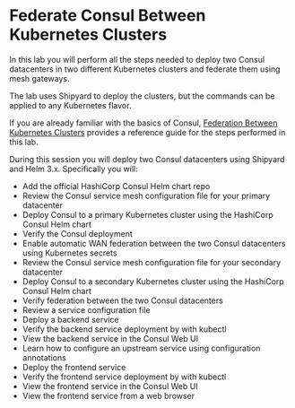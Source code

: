 # Federate Consul Between Kubernetes Clusters

In this lab you will perform all the steps needed to deploy two Consul datacenters in two different Kubernetes clusters and federate them using mesh gateways.

The lab uses Shipyard to deploy the clusters, but the commands can be applied to any Kubernetes flavor.

If you are already familiar with the basics of Consul, [Federation Between Kubernetes Clusters](https://www.consul.io/docs/k8s/installation/multi-cluster/kubernetes) provides a reference guide for the steps performed in this lab.

During this session you will deploy two Consul datacenters using Shipyard and Helm 3.x. Specifically you will:

- Add the official HashiCorp Consul Helm chart repo
- Review the Consul service mesh configuration file for your primary datacenter
- Deploy Consul to a primary Kubernetes cluster using the HashiCorp Consul Helm chart
- Verify the Consul deployment
- Enable automatic WAN federation between the two Consul datacenters using Kubernetes secrets
- Review the Consul service mesh configuration file for your secondary datacenter
- Deploy Consul to a secondary Kubernetes cluster using the HashiCorp Consul Helm chart
- Verify federation between the two Consul datacenters
- Review a service configuration file
- Deploy a backend service
- Verify the backend service deployment by with kubectl
- View the backend service in the Consul Web UI
- Learn how to configure an upstream service using configuration annotations
- Deploy the frontend service
- Verify the frontend service deployment by with kubectl
- View the frontend service in the Consul Web UI
- View the frontend service from a web browser
